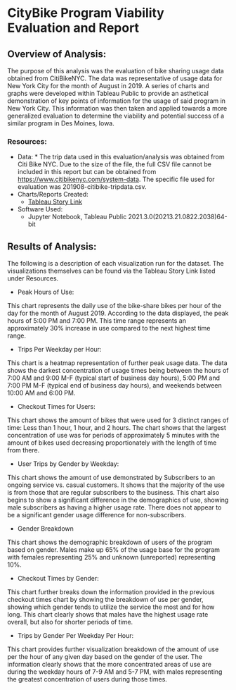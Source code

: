 # CityBike Program Viability Evaluation and Report

## Overview of Analysis:
The purpose of this analysis was the evaluation of bike sharing usage data obtained from CitiBikeNYC.  The data was representative of usage data for New York City for the month of August in 2019.  A series of charts and graphs were developed within Tableau Public to provide an asthetical demonstration of key points of information for the usage of said program in New York City.  This information was then taken and applied towards a more generalized evaluation to determine the viability and potential success of a similar program in Des Moines, Iowa.  

###  Resources:
*    Data:
    *  The trip data used in this evaluation/analysis was obtained from Citi Bike NYC.  Due to the size of the file, the full CSV file cannot be included in this report but can be obtained from https://www.citibikenyc.com/system-data.  The specific file used for evaluation was 201908-citibike-tripdata.csv.  
*  Charts/Reports Created:
   *  [Tableau Story Link](https://public.tableau.com/app/profile/jeffrey.purvis/viz/CitiBikeDataEvaluation/Bike-shareProgramViabilityEvaluation?publish=yes)
*  Software Used:
      *    Jupyter Notebook, Tableau Public 2021.3.0(20213.21.0822.2038)64-bit


##  Results of Analysis:
The following is a description of each visualization run for the dataset.  The visualizations themselves can be found via the Tableau Story Link listed under Resources.
*  Peak Hours of Use:

This chart represents the daily use of the bike-share bikes per hour of the day for the month of August 2019.  According to the data displayed, the peak hours of 5:00 PM and 7:00 PM.  This time range represents an approximately 30% increase in use compared to the next highest time range.  

*  Trips Per Weekday per Hour:

This chart is a heatmap representation of further peak usage data.  The data shows the darkest concentration of usage times being between the hours of 7:00 AM and 9:00 M-F (typical start of business day hours), 5:00 PM and 7:00 PM M-F (typical end of business day hours), and weekends between 10:00 AM and 6:00 PM.  

*  Checkout Times for Users:

This chart shows the amount of bikes that were used for 3 distinct ranges of time:  Less than 1 hour, 1 hour, and 2 hours.  The chart shows that the largest concentration of use was for periods of approximately 5 minutes with the amount of bikes used decreasing proportionately with the length of time from there.  

*  User Trips by Gender by Weekday:

This chart shows the amount of use demonstrated by Subscribers to an ongoing service vs. casual customers.  It shows that the majority of the use is from those that are regular subscribers to the business. This chart also begins to show a significant difference in the demographics of use, showing male subscribers as having a higher usage rate. There does not appear to be a significant gender usage difference for non-subscribers.

*  Gender Breakdown 

This chart shows the demographic breakdown of users of the program based on gender. Males make up 65% of the usage base for the program with females representing  25% and unknown (unreported) representing 10%.

*  Checkout Times by Gender:

This chart further breaks down the information provided in the previous checkout times chart by showing the breakdown of use per gender, showing which gender tends to utilize the service the most and for how long.  This chart clearly shows that males have the highest usage rate overall, but also for shorter periods of time.

*  Trips by Gender Per Weekday Per Hour:

This chart provides further visualization breakdown of the amount of use per the hour of any given day based on the gender of the user.  The information clearly shows that the more concentrated areas of use are during the weekday hours of 7-9 AM and 5-7 PM, with males representing the greatest concentration of users during those times.
